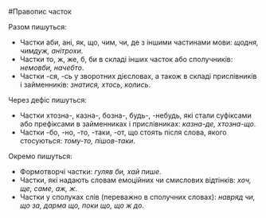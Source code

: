 #Правопис часток

<span class="p1">Разом пишуться:</span>
<ul>
<li>Частки <span class="p1">аби, анi, як, що, чим, чи, де</span> з iншими частинами мови: <i>щодня, чимдуж, анiтрохи</i>.</li>
<li> Частки <span class="p1">то, ж, же, б, би</span> в складi iнших часток або сполучникiв: <i>немовби, начебто</i>.</li>
<li> Частки <span class="p1">-ся, -сь</span> у зворотних дiєсловах, а також в складi прислiвникiв i займенникiв:<i> знатися, хтось, колись</i>.</li>
</ul>


<span class="p1">Через дефiс пишуться:</span>
<ul>
<li>Частки <span class="p1">хтозна-, казна-, бозна-, будь-, -небудь,</span> якi стали суфiксами або префiксами в займенниках i прислiвниках: <i>казна-де, хтозна-що</i>.</li>
<li> Частки <span class="p1">-бо, -но, -то, -таки, -от,</span> що стоять пiсля слова, якого стосуються: <i>тому-то, пiшов-таки</i>.</li>
</ul>


<span class="p1">Окремо пишуться:</span>
<ul>
<li> Формотворчi частки: <i>гуляв би, хай пише</i>.</li>
<li> Частки, якi надають словам емоцiйних чи смислових вiдтiнкiв: <i>хоч, ще, саме, аж, ж</i>.</li>
<li> Частки у сполуках слiв (переважно в сполучних словах): <i>навряд чи, що за, дарма що, поки що, що ж до</i>.</li>
</ul>